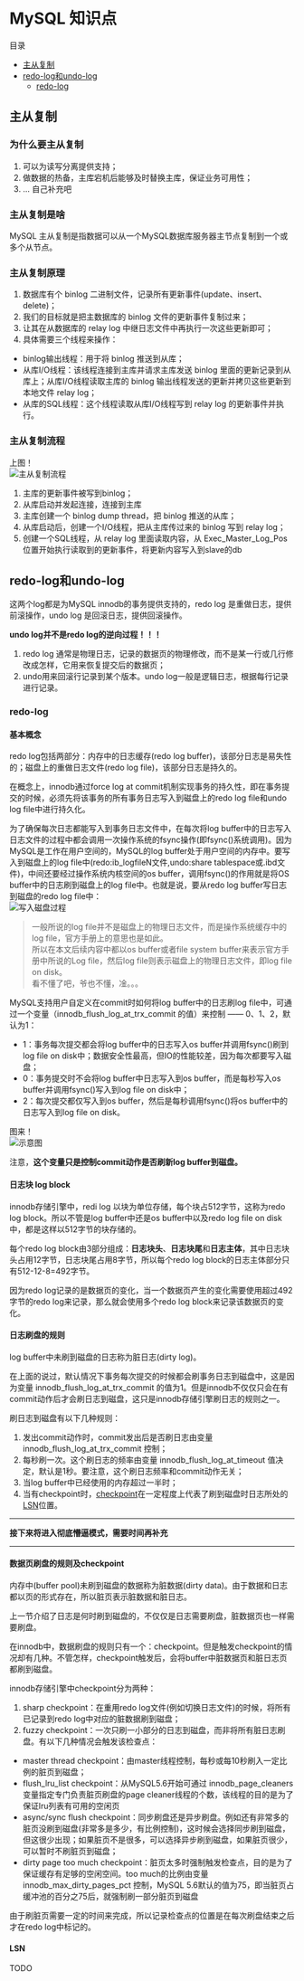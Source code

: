 # MySQL 知识点

目录
+ [主从复制](#主从复制)
+ [redo-log和undo-log](#redo-log和undo-log)
  - [redo-log](#redo-log)

## <span id="主从复制">主从复制</span>

### 为什么要主从复制
1. 可以为读写分离提供支持；
2. 做数据的热备，主库宕机后能够及时替换主库，保证业务可用性；
3. ... 自己补充吧

### 主从复制是啥
MySQL 主从复制是指数据可以从一个MySQL数据库服务器主节点复制到一个或多个从节点。

### 主从复制原理
1. 数据库有个 binlog 二进制文件，记录所有更新事件(update、insert、delete)；
2. 我们的目标就是把主数据库的 binlog 文件的更新事件复制过来；
3. 让其在从数据库的 relay log 中继日志文件中再执行一次这些更新即可；
4. 具体需要三个线程来操作：
  - binlog输出线程：用于将 binlog 推送到从库；
  - 从库I/O线程：该线程连接到主库并请求主库发送 binlog 里面的更新记录到从库上；从库I/O线程读取主库的 binlog 输出线程发送的更新并拷贝这些更新到本地文件 relay log；
  - 从库的SQL线程：这个线程读取从库I/O线程写到 relay log 的更新事件并执行。

### 主从复制流程
上图！  
![主从复制流程](images/主从复制流程.png)  

1. 主库的更新事件被写到binlog；
2. 从库启动并发起连接，连接到主库
3. 主库创建一个 binlog dump thread，把 binlog 推送的从库；
4. 从库启动后，创建一个I/O线程，把从主库传过来的 binlog 写到 relay log；
5. 创建一个SQL线程，从 relay log 里面读取内容，从 Exec_Master_Log_Pos 位置开始执行读取到的更新事件，将更新内容写入到slave的db


## <span id="redo-log和undo-log">redo-log和undo-log</span>
这两个log都是为MySQL innodb的事务提供支持的，redo log 是重做日志，提供前滚操作，undo log 是回滚日志，提供回滚操作。  

**undo log并不是redo log的逆向过程！！！**  
1. redo log 通常是物理日志，记录的数据页的物理修改，而不是某一行或几行修改成怎样，它用来恢复提交后的数据页；
2. undo用来回滚行记录到某个版本。undo log一般是逻辑日志，根据每行记录进行记录。

### <span id="redo-log">redo-log</span>

#### 基本概念
redo log包括两部分：内存中的日志缓存(redo log buffer)，该部分日志是易失性的；磁盘上的重做日志文件(redo log file)，该部分日志是持久的。

在概念上，innodb通过force log at commit机制实现事务的持久性，即在事务提交的时候，必须先将该事务的所有事务日志写入到磁盘上的redo log file和undo log file中进行持久化。

为了确保每次日志都能写入到事务日志文件中，在每次将log buffer中的日志写入日志文件的过程中都会调用一次操作系统的fsync操作(即fsync()系统调用)。因为MySQL是工作在用户空间的，MySQL的log buffer处于用户空间的内存中。要写入到磁盘上的log file中(redo:ib_logfileN文件,undo:share tablespace或.ibd文件)，中间还要经过操作系统内核空间的os buffer，调用fsync()的作用就是将OS buffer中的日志刷到磁盘上的log file中。也就是说，要从redo log buffer写日志到磁盘的redo log file中：  
![写入磁盘过程](images/writer-log.png)  

> 一般所说的log file并不是磁盘上的物理日志文件，而是操作系统缓存中的log file，官方手册上的意思也是如此。  
> 所以在本文后续内容中都以os buffer或者file system buffer来表示官方手册中所说的Log file，然后log file则表示磁盘上的物理日志文件，即log file on disk。  
> 看不懂了吧，爷也不懂，凎。。。

MySQL支持用户自定义在commit时如何将log buffer中的日志刷log file中，可通过一个变量（innodb_flush_log_at_trx_commit 的值）来控制 —— 0、1、2，默认为1：
- 1：事务每次提交都会将log buffer中的日志写入os buffer并调用fsync()刷到log file on disk中；数据安全性最高，但IO的性能较差，因为每次都要写入磁盘；
- 0：事务提交时不会将log buffer中日志写入到os buffer，而是每秒写入os buffer并调用fsync()写入到log file on disk中；
- 2：每次提交都仅写入到os buffer，然后是每秒调用fsync()将os buffer中的日志写入到log file on disk。

图来！  
![示意图](images/事务日志模式示意图.png)  

注意，**这个变量只是控制commit动作是否刷新log buffer到磁盘。**


#### 日志块 log block
innodb存储引擎中，redi log 以块为单位存储，每个块占512字节，这称为redo log block。所以不管是log buffer中还是os buffer中以及redo log file on disk中，都是这样以512字节的块存储的。

每个redo log block由3部分组成：**日志块头**、**日志块尾**和**日志主体**，其中日志块头占用12字节，日志块尾占用8字节，所以每个redo log block的日志主体部分只有512-12-8=492字节。

因为redo log记录的是数据页的变化，当一个数据页产生的变化需要使用超过492字节的redo log来记录，那么就会使用多个redo log block来记录该数据页的变化。

#### 日志刷盘的规则
log buffer中未刷到磁盘的日志称为脏日志(dirty log)。

在上面的说过，默认情况下事务每次提交的时候都会刷事务日志到磁盘中，这是因为变量 innodb_flush_log_at_trx_commit 的值为1。但是innodb不仅仅只会在有commit动作后才会刷日志到磁盘，这只是innodb存储引擎刷日志的规则之一。

刷日志到磁盘有以下几种规则：
1. 发出commit动作时，commit发出后是否刷日志由变量 innodb_flush_log_at_trx_commit 控制；
2. 每秒刷一次。这个刷日志的频率由变量 innodb_flush_log_at_timeout 值决定，默认是1秒。要注意，这个刷日志频率和commit动作无关；
3. 当log buffer中已经使用的内存超过一半时；
4. 当有checkpoint时，[checkpoint](#checkpoint)在一定程度上代表了刷到磁盘时日志所处的[LSN](#LSN)位置。

---

**接下来将进入彻底懵逼模式，需要时间再补充**

---

#### <span id="数据页刷盘的规则及checkpoint">数据页刷盘的规则及checkpoint</span>
内存中(buffer pool)未刷到磁盘的数据称为脏数据(dirty data)。由于数据和日志都以页的形式存在，所以脏页表示脏数据和脏日志。

上一节介绍了日志是何时刷到磁盘的，不仅仅是日志需要刷盘，脏数据页也一样需要刷盘。

在innodb中，数据刷盘的规则只有一个：checkpoint。但是触发checkpoint的情况却有几种。不管怎样，checkpoint触发后，会将buffer中脏数据页和脏日志页都刷到磁盘。

innodb存储引擎中checkpoint分为两种：
1. sharp checkpoint：在重用redo log文件(例如切换日志文件)的时候，将所有已记录到redo log中对应的脏数据刷到磁盘；
2. fuzzy checkpoint：一次只刷一小部分的日志到磁盘，而非将所有脏日志刷盘。有以下几种情况会触发该检查点：
  - master thread checkpoint：由master线程控制，每秒或每10秒刷入一定比例的脏页到磁盘；
  - flush_lru_list checkpoint：从MySQL5.6开始可通过 innodb_page_cleaners 变量指定专门负责脏页刷盘的page cleaner线程的个数，该线程的目的是为了保证lru列表有可用的空闲页
  - async/sync flush checkpoint：同步刷盘还是异步刷盘。例如还有非常多的脏页没刷到磁盘(非常多是多少，有比例控制)，这时候会选择同步刷到磁盘，但这很少出现；如果脏页不是很多，可以选择异步刷到磁盘，如果脏页很少，可以暂时不刷脏页到磁盘；
  - dirty page too much checkpoint：脏页太多时强制触发检查点，目的是为了保证缓存有足够的空闲空间。too much的比例由变量 innodb_max_dirty_pages_pct 控制，MySQL 5.6默认的值为75，即当脏页占缓冲池的百分之75后，就强制刷一部分脏页到磁盘

由于刷脏页需要一定的时间来完成，所以记录检查点的位置是在每次刷盘结束之后才在redo log中标记的。


#### <span id="LSN">LSN</span>
TODO


